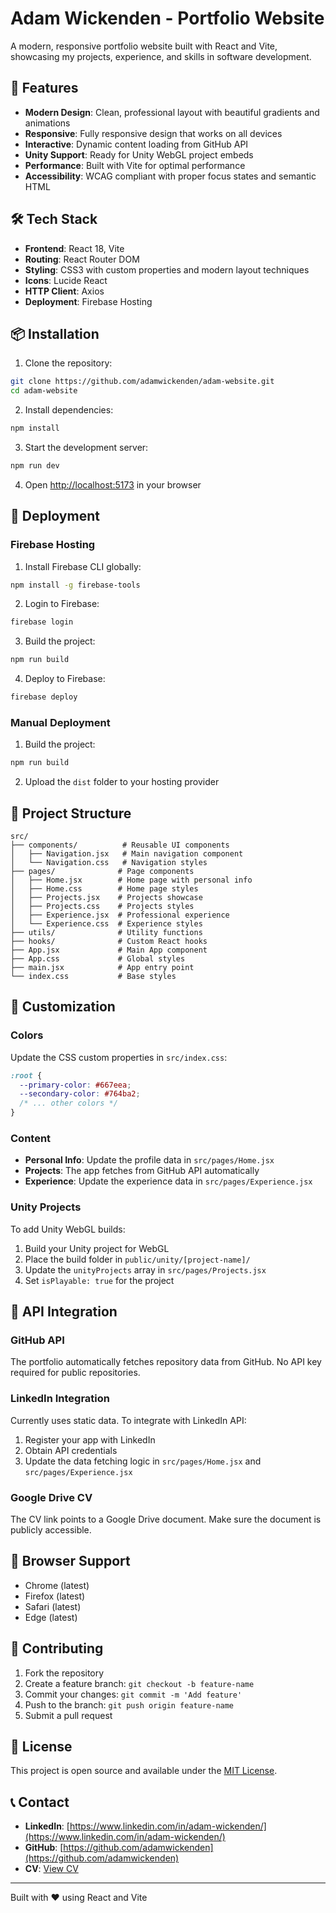 # Adam Wickenden - Portfolio Website

A modern, responsive portfolio website built with React and Vite, showcasing my projects, experience, and skills in software development.

## 🌟 Features

- **Modern Design**: Clean, professional layout with beautiful gradients and animations
- **Responsive**: Fully responsive design that works on all devices
- **Interactive**: Dynamic content loading from GitHub API
- **Unity Support**: Ready for Unity WebGL project embeds
- **Performance**: Built with Vite for optimal performance
- **Accessibility**: WCAG compliant with proper focus states and semantic HTML

## 🛠️ Tech Stack

- **Frontend**: React 18, Vite
- **Routing**: React Router DOM
- **Styling**: CSS3 with custom properties and modern layout techniques
- **Icons**: Lucide React
- **HTTP Client**: Axios
- **Deployment**: Firebase Hosting

## 📦 Installation

1. Clone the repository:
```bash
git clone https://github.com/adamwickenden/adam-website.git
cd adam-website
```

2. Install dependencies:
```bash
npm install
```

3. Start the development server:
```bash
npm run dev
```

4. Open [http://localhost:5173](http://localhost:5173) in your browser

## 🚀 Deployment

### Firebase Hosting

1. Install Firebase CLI globally:
```bash
npm install -g firebase-tools
```

2. Login to Firebase:
```bash
firebase login
```

3. Build the project:
```bash
npm run build
```

4. Deploy to Firebase:
```bash
firebase deploy
```

### Manual Deployment

1. Build the project:
```bash
npm run build
```

2. Upload the `dist` folder to your hosting provider

## 📁 Project Structure

```
src/
├── components/          # Reusable UI components
│   ├── Navigation.jsx   # Main navigation component
│   └── Navigation.css   # Navigation styles
├── pages/              # Page components
│   ├── Home.jsx        # Home page with personal info
│   ├── Home.css        # Home page styles
│   ├── Projects.jsx    # Projects showcase
│   ├── Projects.css    # Projects styles
│   ├── Experience.jsx  # Professional experience
│   └── Experience.css  # Experience styles
├── utils/              # Utility functions
├── hooks/              # Custom React hooks
├── App.jsx             # Main App component
├── App.css             # Global styles
├── main.jsx            # App entry point
└── index.css           # Base styles
```

## 🎨 Customization

### Colors
Update the CSS custom properties in `src/index.css`:
```css
:root {
  --primary-color: #667eea;
  --secondary-color: #764ba2;
  /* ... other colors */
}
```

### Content
- **Personal Info**: Update the profile data in `src/pages/Home.jsx`
- **Projects**: The app fetches from GitHub API automatically
- **Experience**: Update the experience data in `src/pages/Experience.jsx`

### Unity Projects
To add Unity WebGL builds:
1. Build your Unity project for WebGL
2. Place the build folder in `public/unity/[project-name]/`
3. Update the `unityProjects` array in `src/pages/Projects.jsx`
4. Set `isPlayable: true` for the project

## 🔧 API Integration

### GitHub API
The portfolio automatically fetches repository data from GitHub. No API key required for public repositories.

### LinkedIn Integration
Currently uses static data. To integrate with LinkedIn API:
1. Register your app with LinkedIn
2. Obtain API credentials
3. Update the data fetching logic in `src/pages/Home.jsx` and `src/pages/Experience.jsx`

### Google Drive CV
The CV link points to a Google Drive document. Make sure the document is publicly accessible.

## 📱 Browser Support

- Chrome (latest)
- Firefox (latest)
- Safari (latest)
- Edge (latest)

## 🤝 Contributing

1. Fork the repository
2. Create a feature branch: `git checkout -b feature-name`
3. Commit your changes: `git commit -m 'Add feature'`
4. Push to the branch: `git push origin feature-name`
5. Submit a pull request

## 📄 License

This project is open source and available under the [MIT License](LICENSE).

## 📞 Contact

- **LinkedIn**: [https://www.linkedin.com/in/adam-wickenden/](https://www.linkedin.com/in/adam-wickenden/)
- **GitHub**: [https://github.com/adamwickenden](https://github.com/adamwickenden)
- **CV**: [View CV](https://docs.google.com/document/d/1kmsXrstfrHF06BXpY6L8Hkc06zWEioAV/edit?usp=sharing&ouid=108070107721304247482&rtpof=true&sd=true)

---

Built with ❤️ using React and Vite
